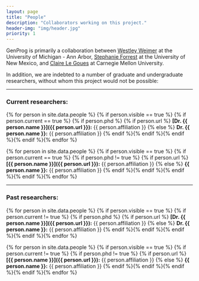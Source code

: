 ```yaml
---
layout: page
title: "People"
description: "Collaborators working on this project."
header-img: "img/header.jpg"
priority: 1
---
```


GenProg is primarily a collaboration
between [Westley Weimer](http://www.cs.virginia.edu/~weimer) at the University
of Michigan - Ann Arbor, [Stephanie Forrest](http://www.cs.unm.edu/~forrest) at the
University of New Mexico,
and [Claire Le&nbsp;Goues](http://www.cs.cmu.edu/~clegoues/) at Carnegie Mellon
University.

In addition, we are indebted to a number of graduate and undergraduate
researchers, without whom this project would not be possible:

---

### Current researchers:

{% for person in site.data.people %} {% if person.visible == true %}
{% if person.current == true %}
{% if person.phd %}
{% if person.url %}
**[Dr. {{ person.name }}]({{ person.url }}):** {{ person.affiliation }}
{% else %}
**Dr. {{ person.name }}:** {{ person.affiliation }}
{% endif %}{% endif %}{% endif %}{% endif %}{% endfor %}

{% for person in site.data.people %} {% if person.visible == true %}
{% if person.current == true %}
{% if person.phd != true %}
{% if person.url %}
**[{{ person.name }}]({{ person.url }}):** {{ person.affiliation }}
{% else %}
**{{ person.name }}:** {{ person.affiliation }}
{% endif %}{% endif %}{% endif %}{% endif %}{% endfor %}

---

### Past researchers:

{% for person in site.data.people %} {% if person.visible == true %}
{% if person.current != true %}
{% if person.phd %}
{% if person.url %}
**[Dr. {{ person.name }}]({{ person.url }}):** {{ person.affiliation }}
{% else %}
**Dr. {{ person.name }}:** {{ person.affiliation }}
{% endif %}{% endif %}{% endif %}{% endif %}{% endfor %}

{% for person in site.data.people %} {% if person.visible == true %}
{% if person.current != true %}
{% if person.phd != true %}
{% if person.url %}
**[{{ person.name }}]({{ person.url }}):** {{ person.affiliation }}
{% else %}
**{{ person.name }}:** {{ person.affiliation }}
{% endif %}{% endif %}{% endif %}{% endif %}{% endfor %}
